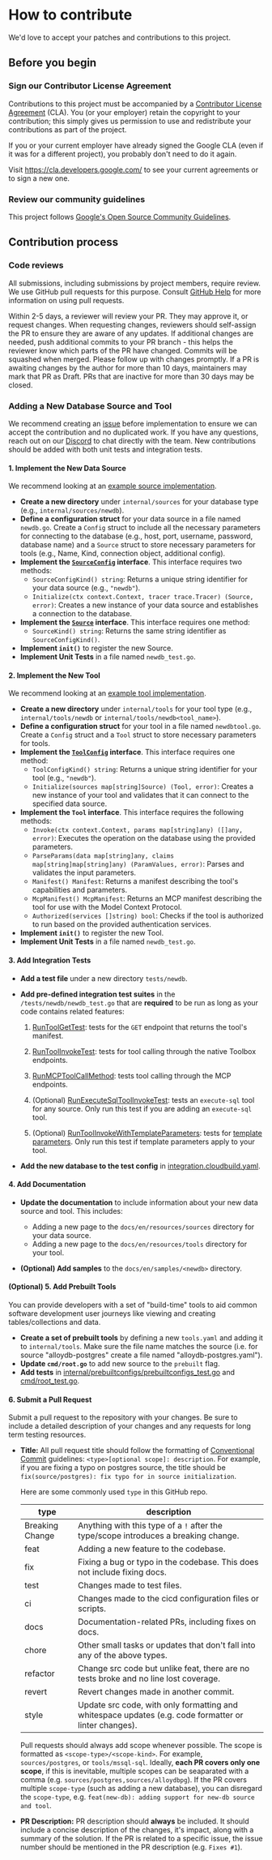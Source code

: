 # How to contribute

We'd love to accept your patches and contributions to this project.

## Before you begin

### Sign our Contributor License Agreement

Contributions to this project must be accompanied by a
[Contributor License Agreement](https://cla.developers.google.com/about) (CLA).
You (or your employer) retain the copyright to your contribution; this simply
gives us permission to use and redistribute your contributions as part of the
project.

If you or your current employer have already signed the Google CLA (even if it
was for a different project), you probably don't need to do it again.

Visit <https://cla.developers.google.com/> to see your current agreements or to
sign a new one.

### Review our community guidelines

This project follows
[Google's Open Source Community Guidelines](https://opensource.google/conduct/).

## Contribution process

### Code reviews

All submissions, including submissions by project members, require review. We
use GitHub pull requests for this purpose. Consult
[GitHub Help](https://help.github.com/articles/about-pull-requests/) for more
information on using pull requests.

Within 2-5 days, a reviewer will review your PR. They may approve it, or request
changes. When requesting changes, reviewers should self-assign the PR to ensure
they are aware of any updates.
If additional changes are needed, push additional commits to your PR branch -
this helps the reviewer know which parts of the PR have changed. Commits will be
squashed when merged.
Please follow up with changes promptly. If a PR is awaiting changes by the
author for more than 10 days, maintainers may mark that PR as Draft. PRs that
are inactive for more than 30 days may be closed.

### Adding a New Database Source and Tool

We recommend creating an
[issue](https://github.com/googleapis/genai-toolbox/issues) before
implementation to ensure we can accept the contribution and no duplicated work.
If you have any questions, reach out on our
[Discord](https://discord.gg/Dmm69peqjh) to chat directly with the team. New
contributions should be added with both unit tests and integration tests.

#### 1. Implement the New Data Source

We recommend looking at an [example source
implementation](https://github.com/googleapis/genai-toolbox/blob/main/internal/sources/postgres/postgres.go).

* **Create a new directory** under `internal/sources` for your database type
  (e.g., `internal/sources/newdb`).
* **Define a configuration struct** for your data source in a file named
  `newdb.go`. Create a `Config` struct to include all the necessary parameters
  for connecting to the database (e.g., host, port, username, password, database
  name) and a `Source` struct to store necessary parameters for tools (e.g.,
  Name, Kind, connection object, additional config).
* **Implement the
  [`SourceConfig`](https://github.com/googleapis/genai-toolbox/blob/fd300dc606d88bf9f7bba689e2cee4e3565537dd/internal/sources/sources.go#L57)
  interface**. This interface requires two methods:
  * `SourceConfigKind() string`: Returns a unique string identifier for your
    data source (e.g., `"newdb"`).
  * `Initialize(ctx context.Context, tracer trace.Tracer) (Source, error)`:
    Creates a new instance of your data source and establishes a connection to
    the database.
* **Implement the
  [`Source`](https://github.com/googleapis/genai-toolbox/blob/fd300dc606d88bf9f7bba689e2cee4e3565537dd/internal/sources/sources.go#L63)
  interface**. This interface requires one method:
  * `SourceKind() string`: Returns the same string identifier as `SourceConfigKind()`.
* **Implement `init()`** to register the new Source.
* **Implement Unit Tests** in a file named `newdb_test.go`.

#### 2. Implement the New Tool

We recommend looking at an [example tool
implementation](https://github.com/googleapis/genai-toolbox/tree/main/internal/tools/postgres/postgressql).

* **Create a new directory** under `internal/tools` for your tool type (e.g.,
  `internal/tools/newdb` or `internal/tools/newdb<tool_name>`).
* **Define a configuration struct** for your tool in a file named `newdbtool.go`.
Create a `Config` struct and a `Tool` struct to store necessary parameters for
tools.
* **Implement the
  [`ToolConfig`](https://github.com/googleapis/genai-toolbox/blob/fd300dc606d88bf9f7bba689e2cee4e3565537dd/internal/tools/tools.go#L61)
  interface**. This interface requires one method:
  * `ToolConfigKind() string`: Returns a unique string identifier for your tool
    (e.g., `"newdb"`).
  * `Initialize(sources map[string]Source) (Tool, error)`: Creates a new
    instance of your tool and validates that it can connect to the specified
    data source.
* **Implement the `Tool` interface**. This interface requires the following
  methods:
  * `Invoke(ctx context.Context, params map[string]any) ([]any, error)`:
    Executes the operation on the database using the provided parameters.
  * `ParseParams(data map[string]any, claims map[string]map[string]any)
    (ParamValues, error)`: Parses and validates the input parameters.
  * `Manifest() Manifest`: Returns a manifest describing the tool's capabilities
    and parameters.
  * `McpManifest() McpManifest`: Returns an MCP manifest describing the tool for
    use with the Model Context Protocol.
  * `Authorized(services []string) bool`: Checks if the tool is authorized to
    run based on the provided authentication services.
* **Implement `init()`** to register the new Tool.
* **Implement Unit Tests** in a file named `newdb_test.go`.

#### 3. Add Integration Tests

* **Add a test file** under a new directory `tests/newdb`.
* **Add pre-defined integration test suites** in the
  `/tests/newdb/newdb_test.go` that are **required** to be run as long as your
  code contains related features:

     1. [RunToolGetTest][tool-get]: tests for the `GET` endpoint that returns the
            tool's manifest.

     2. [RunToolInvokeTest][tool-call]: tests for tool calling through the native
        Toolbox endpoints.

     3. [RunMCPToolCallMethod][mcp-call]: tests tool calling through the MCP
            endpoints.

     4. (Optional) [RunExecuteSqlToolInvokeTest][execute-sql]: tests an
        `execute-sql` tool for any source. Only run this test if you are adding an
        `execute-sql` tool.

     5. (Optional) [RunToolInvokeWithTemplateParameters][temp-param]: tests for [template
            parameters][temp-param-doc]. Only run this test if template
            parameters apply to your tool.

* **Add the new database to the test config** in
  [integration.cloudbuild.yaml](.ci/integration.cloudbuild.yaml).

[tool-get]:
    https://github.com/googleapis/genai-toolbox/blob/fd300dc606d88bf9f7bba689e2cee4e3565537dd/tests/tool.go#L31
[tool-call]:
    <https://github.com/googleapis/genai-toolbox/blob/fd300dc606d88bf9f7bba689e2cee4e3565537dd/tests/tool.go#L79>
[mcp-call]:
    https://github.com/googleapis/genai-toolbox/blob/fd300dc606d88bf9f7bba689e2cee4e3565537dd/tests/tool.go#L554
[execute-sql]:
    <https://github.com/googleapis/genai-toolbox/blob/fd300dc606d88bf9f7bba689e2cee4e3565537dd/tests/tool.go#L431>
[temp-param]:
    <https://github.com/googleapis/genai-toolbox/blob/fd300dc606d88bf9f7bba689e2cee4e3565537dd/tests/tool.go#L297>
[temp-param-doc]:
    https://googleapis.github.io/genai-toolbox/resources/tools/#template-parameters

#### 4. Add Documentation

* **Update the documentation** to include information about your new data source
  and tool. This includes:
  * Adding a new page to the `docs/en/resources/sources` directory for your data
    source.
  * Adding a new page to the `docs/en/resources/tools` directory for your tool.

* **(Optional) Add samples** to the `docs/en/samples/<newdb>` directory.

#### (Optional) 5. Add Prebuilt Tools

You can provide developers with a set of "build-time" tools to aid common
software development user journeys like viewing and creating tables/collections
and data.

* **Create a set of prebuilt tools** by defining a new `tools.yaml` and adding
  it to `internal/tools`. Make sure the file name matches the source (i.e. for
  source "alloydb-postgres" create a file named "alloydb-postgres.yaml").
* **Update `cmd/root.go`** to add new source to the `prebuilt` flag.
* **Add tests** in
  [internal/prebuiltconfigs/prebuiltconfigs_test.go](internal/prebuiltconfigs/prebuiltconfigs_test.go)
  and [cmd/root_test.go](cmd/root_test.go).

#### 6. Submit a Pull Request

Submit a pull request to the repository with your changes. Be sure to include a
detailed description of your changes and any requests for long term testing
resources.

* **Title:** All pull request title should follow the formatting of
  [Conventional 
  Commit](https://www.conventionalcommits.org/) guidelines: `<type>[optional
  scope]: description`. For example, if you are fixing a typo on postgres
  source, the title should be `fix(source/postgres): fix typo for in source
  initialization`.
  
  Here are some commonly used `type` in this GitHub repo.

  |     **type**    |                                **description**                                                        |
  |-----------------|-------------------------------------------------------------------------------------------------------|
  | Breaking Change | Anything with this type of a `!` after the type/scope introduces a breaking change.                   |
  | feat            | Adding a new feature to the codebase.                                                                 |
  | fix             | Fixing a bug or typo in the codebase. This does not include fixing docs.                              |
  | test            | Changes made to test files.                                                                           |
  | ci              | Changes made to the cicd configuration files or scripts.                                              |
  | docs            | Documentation-related PRs, including fixes on docs.                                                   |
  | chore           | Other small tasks or updates that don't fall into any of the above types.                             |
  | refactor        | Change src code but unlike feat, there are no tests broke and no line lost coverage.                  |
  | revert          | Revert changes made in another commit.                                                                |
  | style           | Update src code, with only formatting and whitespace updates (e.g. code formatter or linter changes). |

  Pull requests should always add scope whenever possible. The scope is
  formatted as `<scope-type>/<scope-kind>`. For example, `sources/postgres`, or
  `tools/mssql-sql`. Ideally, **each PR covers only one scope**, if this is
  inevitable, multiple scopes can be seaparated with a comma (e.g.
  `sources/postgres,sources/alloydbpg`). If the PR covers multiple `scope-type`
  (such as adding a new database), you can disregard the `scope-type`, e.g.
  `feat(new-db): adding support for new-db source and tool`.

* **PR Description:** PR description should **always** be included. It should
  include a concise description of the changes, it's impact, along with a
  summary of the solution. If the PR is related to a specific issue, the issue
  number should be mentioned in the PR description (e.g. `Fixes #1`).
